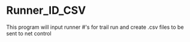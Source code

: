 # Runner_ID_CSV
This program will input runner #'s for trail run and create .csv files to be sent to net control
